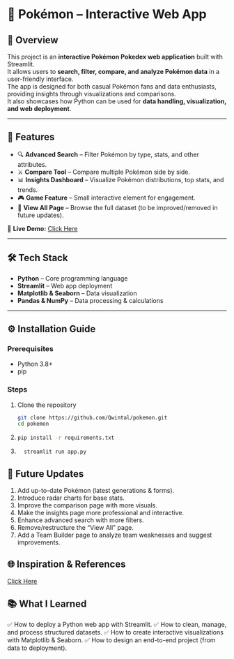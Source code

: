 # 🧾 Pokémon  – Interactive Web App

## 📌 Overview
This project is an **interactive Pokémon Pokedex web application** built with Streamlit.  
It allows users to **search, filter, compare, and analyze Pokémon data** in a user-friendly interface.  
The app is designed for both casual Pokémon fans and data enthusiasts, providing insights through visualizations and comparisons.  
It also showcases how Python can be used for **data handling, visualization, and web deployment**.

---

## 🚀 Features
- 🔍 **Advanced Search** – Filter Pokémon by type, stats, and other attributes.  
- ⚔️ **Compare Tool** – Compare multiple Pokémon side by side.  
- 📊 **Insights Dashboard** – Visualize Pokémon distributions, top stats, and trends.  
- 🎮 **Game Feature** – Small interactive element for engagement.  
- 📑 **View All Page** – Browse the full dataset (to be improved/removed in future updates).  

🔗 **Live Demo:** [Click Here](https://pokemon-pokedex.streamlit.app/)

---

## 🛠 Tech Stack
- **Python** – Core programming language  
- **Streamlit** – Web app deployment  
- **Matplotlib & Seaborn** – Data visualization  
- **Pandas & NumPy** – Data processing & calculations  

---

## ⚙️ Installation Guide
### Prerequisites
- Python 3.8+
- pip

### Steps
1. Clone the repository  
   ```bash
   git clone https://github.com/Qwintal/pokemon.git
   cd pokemon
   ```
2. ``` bash
   pip install -r requirements.txt
   ```
3. ``` bash
     streamlit run app.py
   ```

## 🔮 Future Updates
1. Add up-to-date Pokémon (latest generations & forms).
2. Introduce radar charts for base stats.
3. Improve the comparison page with more visuals.
4. Make the insights page more professional and interactive.
5. Enhance advanced search with more filters.
6. Remove/restructure the “View All” page.
7. Add a Team Builder page to analyze team weaknesses and suggest improvements.

## 🌐 Inspiration & References
[Click Here](https://pokemondb.net/)

## 📚 What I Learned
✅ How to deploy a Python web app with Streamlit.
✅ How to clean, manage, and process structured datasets.
✅ How to create interactive visualizations with Matplotlib & Seaborn.
✅ How to design an end-to-end project (from data to deployment).

